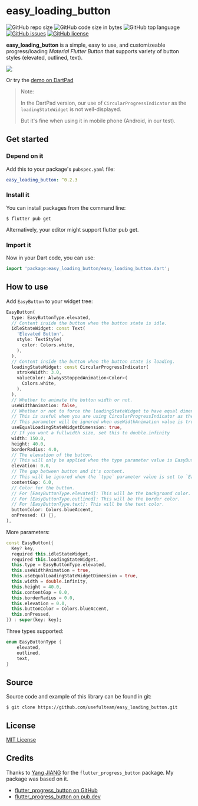 # easy_loading_button

![GitHub repo size](https://img.shields.io/github/repo-size/usefulteam/easy_loading_button.svg)
![GitHub code size in bytes](https://img.shields.io/github/languages/code-size/usefulteam/easy_loading_button.svg)
![GitHub top language](https://img.shields.io/github/languages/top/usefulteam/easy_loading_button.svg)
[![GitHub issues](https://img.shields.io/github/issues/usefulteam/easy_loading_button.svg)](https://github.com/usefulteam/easy_loading_button/issues)
[![GitHub license](https://img.shields.io/github/license/usefulteam/easy_loading_button.svg)](https://github.com/usefulteam/easy_loading_button/blob/master/LICENSE)

**easy_loading_button** is a simple, easy to use, and customizeable progress/loading _Material Flutter Button_ that supports variety of button styles (elevated, outlined, text).

![](https://raw.githubusercontent.com/usefulteam/easy_loading_button/main/media/demo.gif)

Or try the [demo on DartPad](https://dartpad.dev/?id=7a5db7e083ecba0362e08603d62c5aec)

> Note:
> 
> In the DartPad version, our use of `CircularProgressIndicator` as the `loadingStateWidget` is not well-displayed.
> 
> But it's fine when using it in mobile phone (Android, in our test).

## Get started

### **Depend on it**

Add this to your package's `pubspec.yaml` file:

```yaml
easy_loading_button: ^0.2.3
```

### **Install it**

You can install packages from the command line:

```
$ flutter pub get
```

Alternatively, your editor might support flutter pub get.

### **Import it**

Now in your Dart code, you can use:

```dart
import 'package:easy_loading_button/easy_loading_button.dart';

```

## How to use

Add `EasyButton` to your widget tree:

```dart
EasyButton(
  type: EasyButtonType.elevated,
  // Content inside the button when the button state is idle.
  idleStateWidget: const Text(
    'Elevated Button',
    style: TextStyle(
      color: Colors.white,
    ),
  ),
  // Content inside the button when the button state is loading.
  loadingStateWidget: const CircularProgressIndicator(
    strokeWidth: 3.0,
    valueColor: AlwaysStoppedAnimation<Color>(
      Colors.white,
    ),
  ),
  // Whether to animate the button width or not.
  useWidthAnimation: false,
  // Whether or not to force the loadingStateWidget to have equal dimension when useWidthAnimation is set to false.
  // This is useful when you are using CircularProgressIndicator as the loadingStateWidget.
  // This parameter will be ignored when useWidthAnimation value is true.
  useEqualLoadingStateWidgetDimension: true,
  // If you want a fullwidth size, set this to double.infinity
  width: 150.0,
  height: 40.0,
  borderRadius: 4.0,
  // The elevation of the button.
  // This will only be applied when the type parameter value is EasyButtonType.elevated
  elevation: 0.0,
  // The gap between button and it's content.
  // This will be ignored when the `type` parameter value is set to `EasyButtonType.text`
  contentGap: 6.0,
  // Color for the button.
  // For [EasyButtonType.elevated]: This will be the background color.
  // For [EasyButtonType.outlined]: This will be the border color.
  // For [EasyButtonType.text]: This will be the text color.
  buttonColor: Colors.blueAccent,
  onPressed: () {},
),
```

More parameters:
```dart
const EasyButton({
  Key? key,
  required this.idleStateWidget,
  required this.loadingStateWidget,
  this.type = EasyButtonType.elevated,
  this.useWidthAnimation = true,
  this.useEqualLoadingStateWidgetDimension = true,
  this.width = double.infinity,
  this.height = 40.0,
  this.contentGap = 0.0,
  this.borderRadius = 0.0,
  this.elevation = 0.0,
  this.buttonColor = Colors.blueAccent,
  this.onPressed,
}) : super(key: key);
```

Three types supported:
```dart
enum EasyButtonType {
    elevated,
    outlined,
    text,
}
```

## Source
Source code and example of this library can be found in git:

```
$ git clone https://github.com/usefulteam/easy_loading_button.git
```

## License
[MIT License](https://oss.ninja/mit?organization=Useful%20Team)

## Credits
Thanks to [Yang JIANG](https://github.com/jiangyang5157) for the `flutter_progress_button` package. My package was based on it.
- [flutter_progress_button on GitHub](https://github.com/jiangyang5157/flutter_progress_button)
- [flutter_progress_button on pub.dev](https://pub.dev/packages/flutter_progress_button)
